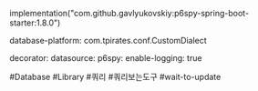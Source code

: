 implementation("com.github.gavlyukovskiy:p6spy-spring-boot-starter:1.8.0")

database-platform: com.tpirates.conf.CustomDialect

decorator:
  datasource:
    p6spy:
      enable-logging: true

#Database 
#Library 
#쿼리
#쿼리보는도구 
#wait-to-update  